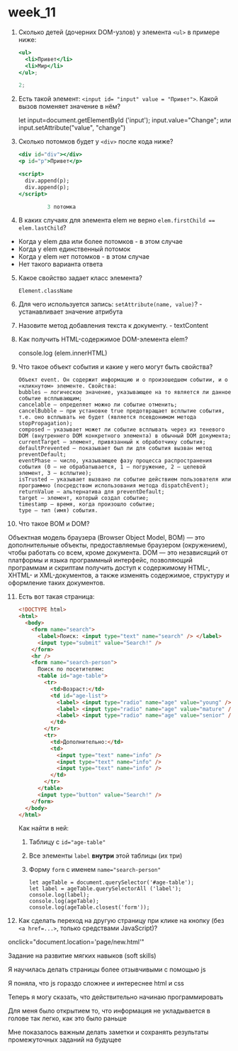 # week_11

1. Сколько детей (дочерних DOM-узлов) у элемента `<ul>` в примере ниже:

   ```jsx
   <ul>
     <li>Привет</li>
     <li>Мир</li>
   </ul>;

   2;
   ```

2. Есть такой элемент: `<input id= "input" value = "Привет">`. Какой вызов поменяет значение в нём?

   let input=document.getElementById ('input'); input.value="Change"; или input.setAttribute("value", "change")

3. Сколько потомков будет у `<div>` после кода ниже?

   ```jsx
   <div id="div"></div>
   <p id="p">Привет</p>

   <script>
     div.append(p);
     div.append(p);
   </script>

            3 потомка
   ```

4. В каких случаях для элемента elem не верно `elem.firstChild == elem.lastChild`?

- Когда у elem два или более потомков - в этом случае
- Когда у elem единственный потомок
- Когда у elem нет потомков - в этом случае
- Нет такого варианта ответа

5.  Какое свойство задает класс элемента?

        Element.className

6.  Для чего используется запись: `setAttribute(name, value)`? - устанавливает значение атрибута
7.  Назовите метод добавления текста к документу. - textContent
8.  Как получить HTML-содержимое DOM-элемента elem?

    console.log (elem.innerHTML)

9.  Что такое объект события и какие у него могут быть свойства?

        Объект event. Он содержит информацию и о произошедшем событии, и о «кликнутом» элементе. Свойства:
        bubbles – логическое значение, указывающее на то является ли данное событие всплывающим;
        cancelable – определяет можно ли событие отменить;
        cancelBubble – при установке true предотвращает всплытие события, т.е. оно всплывать не будет (является псевдонимом метода stopPropagation);
        composed – указывает может ли событие всплывать через из теневого DOM (внутреннего DOM конкретного элемента) в обычный DOM документа;
        currentTarget – элемент, привязанный к обработчику события;
        defaultPrevented – показывает был ли для события вызван метод preventDefault;
        eventPhase – число, указывающее фазу процесса распространения события (0 – не обрабатывается, 1 – погружение, 2 – целевой элемент, 3 – всплытие);
        isTrusted – указывает вызвано ли событие действием пользователя или программно (посредством использования метода dispatchEvent);
        returnValue – альтернатива для preventDefault;
        target – элемент, который создал событие;
        timestamp – время, когда произошло событие;
        type – тип (имя) события.

10. Что такое BOM и DOM?

Объектная модель браузера (Browser Object Model, BOM) — это дополнительные объекты, предоставляемые браузером (окружением), чтобы работать со всем, кроме документа. DOM — это независящий от платформы и языка программный интерфейс, позволяющий программам и скриптам получить доступ к содержимому HTML-, XHTML- и XML-документов, а также изменять содержимое, структуру и оформление таких документов.

11. Есть вот такая страница:

    ```html
    <!DOCTYPE html>
    <html>
      <body>
        <form name="search">
          <label>Поиск: <input type="text" name="search" /> </label>
          <input type="submit" value="Search!" />
        </form>
        <hr />
        <form name="search-person">
          Поиск по посетителям:
          <table id="age-table">
            <tr>
              <td>Возраст:</td>
              <td id="age-list">
                <label> <input type="radio" name="age" value="young" />до 18</label>
                <label> <input type="radio" name="age" value="mature" />18-50</label>
                <label> <input type="radio" name="age" value="senior" />старше 50</label>
              </td>
            </tr>
            <tr>
              <td>Дополнительно:</td>
              <td>
                <input type="text" name="info" />
                <input type="text" name="info" />
                <input type="text" name="info" />
              </td>
            </tr>
          </table>
          <input type="button" value="Search!" />
        </form>
      </body>
    </html>
    ```

    Как найти в ней:

    1.  Таблицу с `id="age-table"`
    2.  Все элементы `label` **внутри** этой таблицы (их три)
    3.  Форму `form` с именем `name="search-person"`

            let ageTable = document.querySelector('#age-table');
            let label = ageTable.querySelectorAll ('label');
            console.log(label);
            console.log(ageTable);
            console.log(ageTable.closest('form'));

12. Как сделать переход на другую страницу при клике на кнопку (без `<a href=...>`, только средствами JavaScript)?

onclick="document.location='page/new.html'"

Задание на развитие мягких навыков (soft skills)

Я научилась делать страницы более отзывчивыми с помощью js

Я поняла, что js гораздо сложнее и интереснее html и css

Теперь я могу сказать, что действительно начинаю программировать

Для меня было открытием то, что информация не укладывается в голове так легко, как это было раньше

Мне показалось важным делать заметки и сохранять результаты промежуточных заданий на будущее
